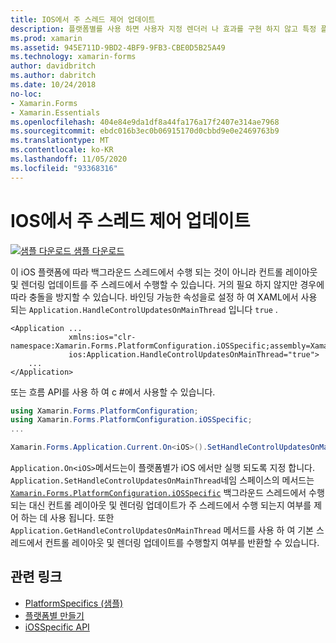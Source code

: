 ```yaml
---
title: IOS에서 주 스레드 제어 업데이트
description: 플랫폼별를 사용 하면 사용자 지정 렌더러 나 효과를 구현 하지 않고 특정 플랫폼 에서만 사용할 수 있는 기능을 사용할 수 있습니다. 이 문서에서는 기본 스레드에서 컨트롤 레이아웃 및 렌더링 업데이트를 수행할 수 있도록 하는 iOS 플랫폼별를 사용 하는 방법을 설명 합니다.
ms.prod: xamarin
ms.assetid: 945E711D-9BD2-4BF9-9FB3-CBE0D5B25A49
ms.technology: xamarin-forms
author: davidbritch
ms.author: dabritch
ms.date: 10/24/2018
no-loc:
- Xamarin.Forms
- Xamarin.Essentials
ms.openlocfilehash: 404e84e9da1df8a44fa176a17f2407e314ae7968
ms.sourcegitcommit: ebdc016b3ec0b06915170d0cbbd9e0e2469763b9
ms.translationtype: MT
ms.contentlocale: ko-KR
ms.lasthandoff: 11/05/2020
ms.locfileid: "93368316"
---
```

# <a name="main-thread-control-updates-on-ios"></a>IOS에서 주 스레드 제어 업데이트

[![샘플 다운로드](~/media/shared/download.png) 샘플 다운로드](/samples/xamarin/xamarin-forms-samples/userinterface-platformspecifics)

이 iOS 플랫폼에 따라 백그라운드 스레드에서 수행 되는 것이 아니라 컨트롤 레이아웃 및 렌더링 업데이트를 주 스레드에서 수행할 수 있습니다. 거의 필요 하지 않지만 경우에 따라 충돌을 방지할 수 있습니다. 바인딩 가능한 속성을로 설정 하 여 XAML에서 사용 되는 `Application.HandleControlUpdatesOnMainThread` 입니다 `true` .

```xaml
<Application ...
             xmlns:ios="clr-namespace:Xamarin.Forms.PlatformConfiguration.iOSSpecific;assembly=Xamarin.Forms.Core"
             ios:Application.HandleControlUpdatesOnMainThread="true">
    ...
</Application>
```

또는 흐름 API를 사용 하 여 c #에서 사용할 수 있습니다.

```csharp
using Xamarin.Forms.PlatformConfiguration;
using Xamarin.Forms.PlatformConfiguration.iOSSpecific;
...

Xamarin.Forms.Application.Current.On<iOS>().SetHandleControlUpdatesOnMainThread(true);
```

`Application.On<iOS>`메서드는이 플랫폼별가 iOS 에서만 실행 되도록 지정 합니다. `Application.SetHandleControlUpdatesOnMainThread`네임 스페이스의 메서드는 [`Xamarin.Forms.PlatformConfiguration.iOSSpecific`](xref:Xamarin.Forms.PlatformConfiguration.iOSSpecific) 백그라운드 스레드에서 수행 되는 대신 컨트롤 레이아웃 및 렌더링 업데이트가 주 스레드에서 수행 되는지 여부를 제어 하는 데 사용 됩니다. 또한 `Application.GetHandleControlUpdatesOnMainThread` 메서드를 사용 하 여 기본 스레드에서 컨트롤 레이아웃 및 렌더링 업데이트를 수행할지 여부를 반환할 수 있습니다.

## <a name="related-links"></a>관련 링크

- [PlatformSpecifics (샘플)](/samples/xamarin/xamarin-forms-samples/userinterface-platformspecifics)
- [플랫폼별 만들기](~/xamarin-forms/platform/platform-specifics/index.md#creating-platform-specifics)
- [iOSSpecific API](xref:Xamarin.Forms.PlatformConfiguration.iOSSpecific)